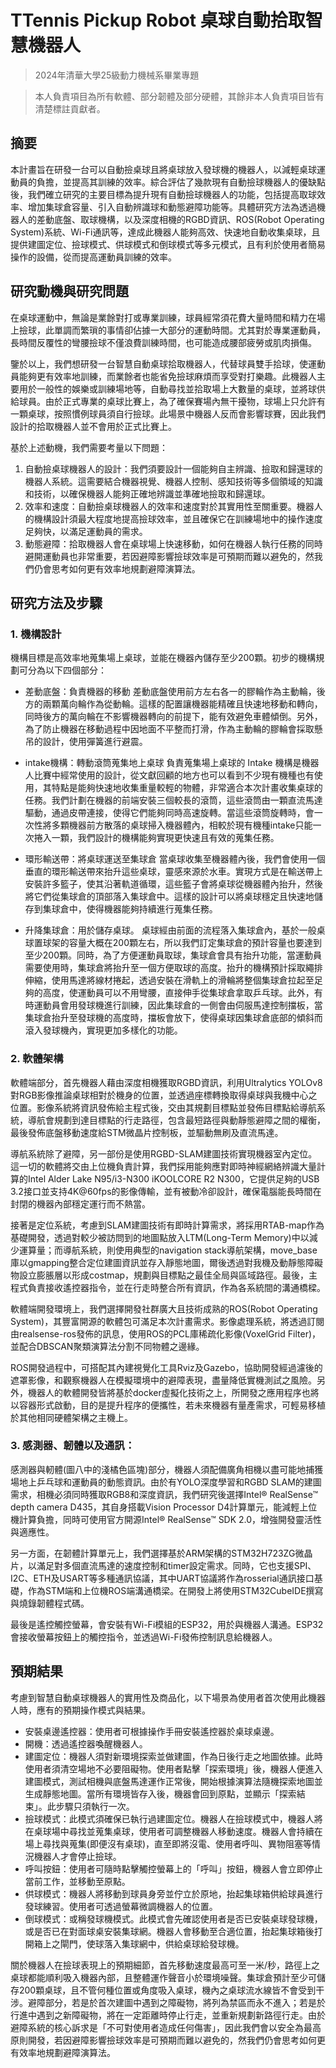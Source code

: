 # TTennis Pickup Robot 桌球自動拾取智慧機器人
> 2024年清華大學25級動力機械系畢業專題

> 本人負責項目為所有軟體、部分韌體及部分硬體，其餘非本人負責項目皆有清楚標註貢獻者。

## 摘要
本計畫旨在研發一台可以自動撿桌球且將桌球放入發球機的機器人，以減輕桌球運動員的負擔，並提高其訓練的效率。綜合評估了幾款現有自動撿球機器人的優缺點後，我們確立研究的主要目標為提升現有自動撿球機器人的功能，包括提高取球效率、增加集球倉容量、引入自動辨識球和動態避障功能等。具體研究方法為透過機器人的差動底盤、取球機構，以及深度相機的RGBD資訊、ROS(Robot Operating System)系統、Wi-Fi通訊等，達成此機器人能夠高效、快速地自動收集桌球，且提供建圖定位、撿球模式、供球模式和倒球模式等多元模式，且有利於使用者簡易操作的設備，從而提高運動員訓練的效率。


## 研究動機與研究問題
在桌球運動中，無論是業餘對打或專業訓練，球員經常須花費大量時間和精力在場上撿球，此單調而繁瑣的事情卻佔據一大部分的運動時間。尤其對於專業運動員，長時間反覆性的彎腰撿球不僅浪費訓練時間，也可能造成腰部疲勞或肌肉損傷。

鑒於以上，我們想研發一台智慧自動桌球拾取機器人，代替球員雙手拾球，使運動員能夠更有效率地訓練，而業餘者也能省免撿球麻煩而享受對打樂趣。此機器人主要用於一般性的娛樂或訓練場地等，自動尋找並拾取場上大數量的桌球，並將球供給球員。由於正式專業的桌球比賽上，為了確保賽場內無干擾物，球場上只允許有一顆桌球，按照慣例球員須自行撿球。此場景中機器人反而會影響球賽，因此我們設計的拾取機器人並不會用於正式比賽上。

基於上述動機，我們需要考量以下問題：
1. 自動撿桌球機器人的設計：我們須要設計一個能夠自主辨識、撿取和歸還球的機器人系統。這需要結合機器視覺、機器人控制、感知技術等多個領域的知識和技術，以確保機器人能夠正確地辨識並準確地撿取和歸還球。
2. 效率和速度：自動撿桌球機器人的效率和速度對於其實用性至關重要。機器人的機構設計須最大程度地提高撿球效率，並且確保它在訓練場地中的操作速度足夠快，以滿足運動員的需求。
3. 動態避障：拾取機器人會在桌球場上快速移動，如何在機器人執行任務的同時避開運動員也非常重要，若因避障影響撿球效率是可預期而難以避免的，然我們仍會思考如何更有效率地規劃避障演算法。


## 研究方法及步驟
### 1. 機構設計
機構目標是高效率地蒐集場上桌球，並能在機器內儲存至少200顆。初步的機構規劃可分為以下四個部分：

  * 差動底盤：負責機器的移動
        差動底盤使用前方左右各一的膠輪作為主動輪，後方的兩顆萬向輪作為從動輪。這樣的配置讓機器能精確且快速地移動和轉向，同時後方的萬向輪在不影響機器轉向的前提下，能有效避免車體傾倒。另外，為了防止機器在移動過程中因地面不平整而打滑，作為主動輪的膠輪會採取懸吊的設計，使用彈簧進行避震。
  
  * intake機構：轉動滾筒蒐集地上桌球
    負責蒐集場上桌球的 Intake 機構是機器人比賽中經常使用的設計，從文獻回顧的地方也可以看到不少現有機種也有使用，其特點是能夠快速地收集重量較輕的物體，非常適合本次計畫收集桌球的任務。我們計劃在機器的前端安裝三個較長的滾筒，這些滾筒由一顆直流馬達驅動，通過皮帶連接，使得它們能夠同時高速旋轉。當這些滾筒旋轉時，會一次性將多顆機器前方散落的桌球掃入機器體內，相較於現有機種intake只能一次捲入一顆，我們設計的機構能夠實現更快速且有效的蒐集任務。
  
  * 環形輸送帶：將桌球運送至集球倉
    當桌球收集至機器體內後，我們會使用一個垂直的環形輸送帶來抬升這些桌球，靈感來源於水車。實現方式是在輸送帶上安裝許多籃子，使其沿著軌道循環，這些籃子會將桌球從機器體內抬升，然後將它們從集球倉的頂部落入集球倉中。這樣的設計可以將桌球穩定且快速地儲存到集球倉中，使得機器能夠持續進行蒐集任務。
  
  * 升降集球倉：用於儲存桌球。
    桌球經由前面的流程落入集球倉內，基於一般桌球置球架的容量大概在200顆左右，所以我們訂定集球倉的預計容量也要達到至少200顆。同時，為了方便運動員取球，集球倉會具有抬升功能，當運動員需要使用時，集球倉將抬升至一個方便取球的高度。抬升的機構預計採取繩排伸縮，使用馬達將線材捲起，透過安裝在滑軌上的滑輪將整個集球倉拉起至足夠的高度，使運動員可以不用彎腰，直接伸手從集球倉拿取乒乓球。此外，有時運動員會用發球機進行訓練，因此集球倉的一側會由伺服馬達控制擋板，當集球倉抬升至發球機的高度時，擋板會放下，使得桌球因集球倉底部的傾斜而滾入發球機內，實現更加多樣化的功能。


### 2. 軟體架構
   
  軟體端部分，首先機器人藉由深度相機獲取RGBD資訊，利用Ultralytics YOLOv8對RGB影像推論桌球相對於機身的位置，並透過座標轉換取得桌球與我機中心之位置。影像系統將資訊發佈給主程式後，交由其規劃目標點並發佈目標點給導航系統，導航會規劃到達目標點的行走路徑，包含最短路徑與動靜態避障之間的權衡，最後發佈底盤移動速度給STM微晶片控制板，並驅動無刷及直流馬達。

  導航系統除了避障，另一部份是使用RGBD-SLAM建圖技術實現機器室內定位。這一切的軟體將交由上位機負責計算，我們採用能夠應對即時神經網絡辨識大量計算的Intel Alder Lake N95/i3-N300 iKOOLCORE R2 N300，它提供足夠的USB 3.2接口並支持4K@60fps的影像傳輸，並有被動冷卻設計，確保電腦能長時間在封閉的機器內部穩定運行而不熱當。

  接著是定位系統，考慮到SLAM建圖技術有即時計算需求，將採用RTAB-map作為基礎開發，透過對較少被訪問到的地圖點放入LTM(Long-Term Memory)中以減少運算量；而導航系統，則使用典型的navigation stack導航架構，move_base庫以gmapping整合定位建圖資訊並存入靜態地圖，爾後透過對我機及動靜態障礙物設立膨脹層以形成costmap，規劃與目標點之最佳全局與區域路徑。最後，主程式負責接收遙控器指令，並在行走時整合所有資訊，作為各系統間的溝通橋樑。

  軟體端開發環境上，我們選擇開發社群廣大且技術成熟的ROS(Robot Operating System)，其豐富開源的軟體包可滿足本次計畫需求。影像處理系統，將透過訂閱由realsense-ros發佈的訊息，使用ROS的PCL庫稀疏化影像(VoxelGrid Filter)，並配合DBSCAN聚類演算法分割不同物體之邊緣。

  ROS開發過程中，可搭配其內建視覺化工具Rviz及Gazebo，協助開發經過濾後的遮罩影像，和觀察機器人在模擬環境中的避障表現，盡量降低實機測試之風險。另外，機器人的軟體開發皆將基於docker虛擬化技術之上，所開發之應用程序也將以容器形式啟動，目的是提升程序的便攜性，若未來機器有量產需求，可輕易移植於其他相同硬體架構之主機上。


### 3. 感測器、韌體以及通訊：
感測器與軔體(圖八中的淺橘色區塊)部分，機器人須配備廣角相機以盡可能地捕獲場地上乒乓球和運動員的動態資訊。由於有YOLO深度學習和RGBD SLAM的建圖需求，相機必須同時獲取RGB8和深度資訊，我們研究後選擇Intel® RealSense™ depth camera D435，其自身搭載Vision Processor D4計算單元，能減輕上位機計算負擔，同時可使用官方開源Intel® RealSense™ SDK 2.0，增強開發靈活性與適應性。

另一方面，在韌體計算單元上，我們選擇基於ARM架構的STM32H723ZG微晶片，以滿足對多個直流馬達的速度控制和timer設定需求。同時，它也支援SPI、I2C、ETH及USART等多種通訊協議，其中UART協議將作為rosserial通訊接口基礎，作為STM端和上位機ROS端溝通橋梁。在開發上將使用STM32CubeIDE撰寫與燒錄韌體程式碼。

最後是遙控觸控螢幕，會安裝有Wi-Fi模組的ESP32，用於與機器人溝通。ESP32會接收螢幕按鈕上的觸控指令，並透過Wi-Fi發佈控制訊息給機器人。


## 預期結果
考慮到智慧自動桌球機器人的實用性及商品化，以下場景為使用者首次使用此機器人時，應有的預期操作模式與結果。
* 安裝桌邊遙控器：使用者可根據操作手冊安裝遙控器於桌球桌邊。
* 開機：透過遙控器喚醒機器人。
* 建圖定位：機器人須對新環境探索並做建圖，作為日後行走之地圖依據。此時使用者須清空場地不必要阻礙物。使用者點擊「探索環境」後，機器人便進入建圖模式，測試相機與底盤馬達運作正常後，開始根據演算法隨機探索地圖並生成靜態地圖。當所有環境皆存入後，機器會回到原點，並顯示「探索結束」。此步驟只須執行一次。
* 撿球模式：此模式須確保已執行過建圖定位。機器人在撿球模式中，機器人將在桌球場中尋找並蒐集桌球，使用者可調整機器人移動速度。機器人會持續在場上尋找與蒐集(即便沒有桌球)，直至即將沒電、使用者呼叫、異物阻塞等情況機器人才會停止撿球。
* 呼叫按鈕：使用者可隨時點擊觸控螢幕上的「呼叫」按鈕，機器人會立即停止當前工作，並移動至原點。
* 供球模式：機器人將移動到球員身旁並佇立於原地，抬起集球箱供給球員進行發球練習。使用者可透過螢幕微調機器人的位置。
* 倒球模式：或稱發球機模式。此模式會先確認使用者是否已安裝桌球發球機，或是否已在對面球桌安裝集球網。機器人會移動至合適位置，抬起集球箱後打開箱上之閘門，使球落入集球網中，供給桌球給發球機。

關於機器人在撿球表現上的預期細節，首先移動速度最高可至一米/秒，路徑上之桌球都能順利吸入機器內部，且整體運作聲音小於環境噪聲。集球倉預計至少可儲存200顆桌球，且不管何種位置或角度吸入桌球，機內之桌球流水線皆不會受到干涉。避障部分，若是於首次建圖中遇到之障礙物，將列為禁區而永不進入；若是於行進中遇到之新障礙物，將在一定距離時停止行走，並重新規劃新路徑行走。由於避障系統的核心訴求是「不可對使用者造成任何傷害」，因此我們會以安全為最高原則開發，若因避障影響撿球效率是可預期而難以避免的，然我們仍會思考如何更有效率地規劃避障演算法。
